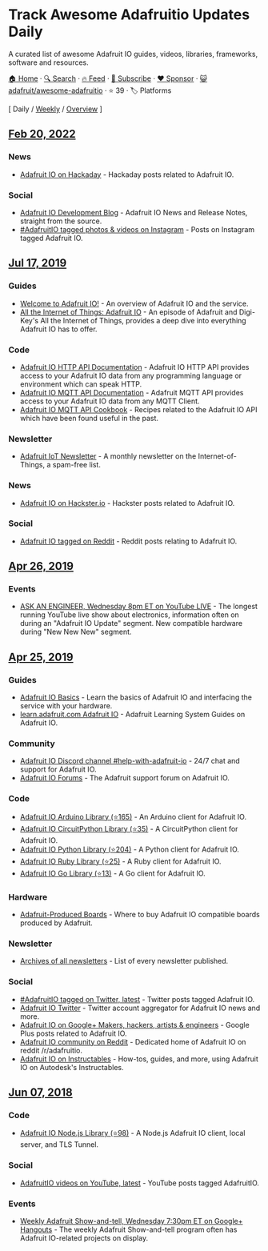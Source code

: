 # Track Awesome Adafruitio Updates Daily

A curated list of awesome Adafruit IO guides, videos, libraries, frameworks, software and resources. 

[🏠 Home](/README.md) · [🔍 Search](https://www.trackawesomelist.com/search/) · [🔥 Feed](https://www.trackawesomelist.com/adafruit/awesome-adafruitio/rss.xml) · [📮 Subscribe](https://trackawesomelist.us17.list-manage.com/subscribe?u=d2f0117aa829c83a63ec63c2f&id=36a103854c) · [❤️  Sponsor](https://github.com/sponsors/theowenyoung) · [😺 adafruit/awesome-adafruitio](https://github.com/adafruit/awesome-adafruitio) · ⭐ 39 · 🏷️ Platforms

[ Daily / [Weekly](/content/adafruit/awesome-adafruitio/week/README.md) / [Overview](/content/adafruit/awesome-adafruitio/readme/README.md) ]

## [Feb 20, 2022](/content/2022/02/20/README.md)

### News

*   [Adafruit IO on Hackaday](https://hackaday.com/tag/adafruit-io/) - Hackaday posts related to Adafruit IO.

### Social

*   [Adafruit IO Development Blog](https://io.adafruit.com/blog/) - Adafruit IO News and Release Notes, straight from the source.
*   [#AdafruitIO tagged photos & videos on Instagram](https://www.instagram.com/explore/tags/adafruitio/) - Posts on Instagram tagged Adafruit IO.

## [Jul 17, 2019](/content/2019/07/17/README.md)

### Guides

*   [Welcome to Adafruit IO!](https://learn.adafruit.com/welcome-to-adafruit-io) - An overview of Adafruit IO and the service.
*   [All the Internet of Things: Adafruit IO](https://learn.adafruit.com/all-the-internet-of-things-episode-four-adafruit-io) - An episode of Adafruit and Digi-Key's All the Internet of Things, provides a deep dive into everything Adafruit IO has to offer.

### Code

*   [Adafruit IO HTTP API Documentation](https://io.adafruit.com/api/docs/#adafruit-io-http-api) - Adafruit IO HTTP API provides access to your Adafruit IO data from any programming language or environment which can speak HTTP.
*   [Adafruit IO MQTT API Documentation](https://io.adafruit.com/api/docs/mqtt.html#adafruit-io-mqtt-api) - Adafruit MQTT API provides access to your Adafruit IO data from any MQTT Client.
*   [Adafruit IO MQTT API Cookbook](https://io.adafruit.com/api/docs/cookbook.html#adafruit-io-api-cookbook) - Recipes related to the Adafruit IO API which have been found useful in the past.

### Newsletter

*   [Adafruit IoT Newsletter](https://www.adafruitdaily.com/) - A monthly newsletter on the Internet-of-Things, a spam-free list.

### News

*   [Adafruit IO on Hackster.io](https://blog.hackster.io/search?q=adafruit_io) - Hackster posts related to Adafruit IO.

### Social

*   [Adafruit IO tagged on Reddit](https://www.reddit.com/search?q=adafruit%20io\&t=year) - Reddit posts relating to Adafruit IO.

## [Apr 26, 2019](/content/2019/04/26/README.md)

### Events

*   [ASK AN ENGINEER, Wednesday 8pm ET on YouTube LIVE](https://www.youtube.com/adafruit/live) - The longest running YouTube live show about electronics, information often on during an "Adafruit IO Update" segment. New compatible hardware during "New New New" segment.

## [Apr 25, 2019](/content/2019/04/25/README.md)

### Guides

*   [Adafruit IO Basics](https://learn.adafruit.com/series/adafruit-io-basics) - Learn the basics of Adafruit IO and interfacing the service with your hardware.
*   [learn.adafruit.com Adafruit IO](https://learn.adafruit.com/category/adafruit-io) - Adafruit Learning System Guides on Adafruit IO.

### Community

*   [Adafruit IO Discord channel #help-with-adafruit-io](https://discord.gg/EAeBY6x) - 24/7 chat and support for Adafruit IO.
*   [Adafruit IO Forums](https://forums.adafruit.com/viewforum.php?f=56) - The Adafruit support forum on Adafruit IO.

### Code

*   [Adafruit IO Arduino Library (⭐165)](https://github.com/adafruit/Adafruit_IO_Arduino) - An Arduino client for Adafruit IO.
*   [Adafruit IO CircuitPython Library (⭐35)](https://github.com/adafruit/Adafruit_CircuitPython_AdafruitIO) - A CircuitPython client for Adafruit IO.
*   [Adafruit IO Python Library (⭐204)](https://github.com/adafruit/Adafruit_IO_Python) - A Python client for Adafruit IO.
*   [Adafruit IO Ruby Library (⭐25)](https://github.com/adafruit/io-client-ruby) - A Ruby client for Adafruit IO.
*   [Adafruit IO Go Library (⭐13)](https://github.com/adafruit/io-client-go) - A Go client for Adafruit IO.

### Hardware

*   [Adafruit-Produced Boards](https://www.adafruit.com/iot) - Where to buy Adafruit IO compatible boards produced by Adafruit.

### Newsletter

*   [Archives of all newsletters](https://blog.adafruit.com/tag/iot-monthly) - List of every newsletter published.

### Social

*   [#AdafruitIO tagged on Twitter, latest](https://twitter.com/search?f=tweets\&vertical=default\&q=%23AdafruitIO\&src=tyah) - Twitter posts tagged Adafruit IO.
*   [Adafruit IO Twitter](https://twitter.com/adafruitio) - Twitter account aggregator for Adafruit IO news and more.
*   [Adafruit IO on Google+ Makers, hackers, artists & engineers](https://plus.google.com/u/0/communities/112845006884148391862/stream/470b18f9-8f51-45c6-8057-91ad72c35279) - Google Plus posts related to Adafruit IO.
*   [Adafruit IO community on Reddit](https://www.reddit.com/r/adafruitio) - Dedicated home of Adafruit IO on reddit /r/adafruitio.
*   [Adafruit IO on Instructables](https://www.instructables.com/howto/circuitpython) - How-tos, guides, and more, using Adafruit IO on Autodesk's Instructables.

## [Jun 07, 2018](/content/2018/06/07/README.md)

### Code

*   [Adafruit IO Node.js Library (⭐98)](https://github.com/adafruit/adafruit-io-node) - A Node.js Adafruit IO client, local server, and TLS Tunnel.

### Social

*   [AdafruitIO videos on YouTube, latest](https://www.youtube.com/results?sp=CAI%253D\&search_query=adafruitio) - YouTube posts tagged AdafruitIO.

### Events

*   [Weekly Adafruit Show-and-tell, Wednesday 7:30pm ET on Google+ Hangouts](https://plus.google.com/+adafruit) - The weekly Adafruit Show-and-tell program often has Adafruit IO-related projects on display.